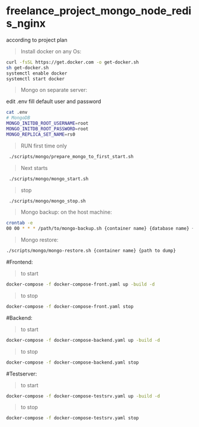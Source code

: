 # freelance_project_mongo_node_redis_nginx
according to project plan

> Install docker on any Os:
```bash
curl -fsSL https://get.docker.com -o get-docker.sh
sh get-docker.sh
systemctl enable docker
systemctl start docker
```

> Mongo on separate server:

edit .env 
fill default user and password

```bash
cat .env
# MongoDB
MONGO_INITDB_ROOT_USERNAME=root
MONGO_INITDB_ROOT_PASSWORD=root
MONGO_REPLICA_SET_NAME=rs0
```

> RUN first time only
```bash
 ./scripts/mongo/prepare_mongo_to_first_start.sh
```

> Next starts
```bash
 ./scripts/mongo/mongo_start.sh
```

> stop
```bash
 ./scripts/mongo/mongo_stop.sh
```

> Mongo backup:
> on the host machine:
```bash
crontab -e
00 00 * * * /path/to/mongo-backup.sh {container name} {database name} {path to dump}
```
> Mongo restore:
```bash
./scripts/mongo/mongo-restore.sh {container name} {path to dump}
```
#Frontend:
> to start
```bash
docker-compose -f docker-compose-front.yaml up -build -d 
```

> to stop
```bash
docker-compose -f docker-compose-front.yaml stop
```

#Backend:
> to start
```bash
docker-compose -f docker-compose-backend.yaml up -build -d 
```
> to stop 
```bash
docker-compose -f docker-compose-backend.yaml stop
```
#Testserver:
> to start
```bash
docker-compose -f docker-compose-testsrv.yaml up -build -d 
```
> to stop
```bash 
docker-compose -f docker-compose-testsrv.yaml stop
```
